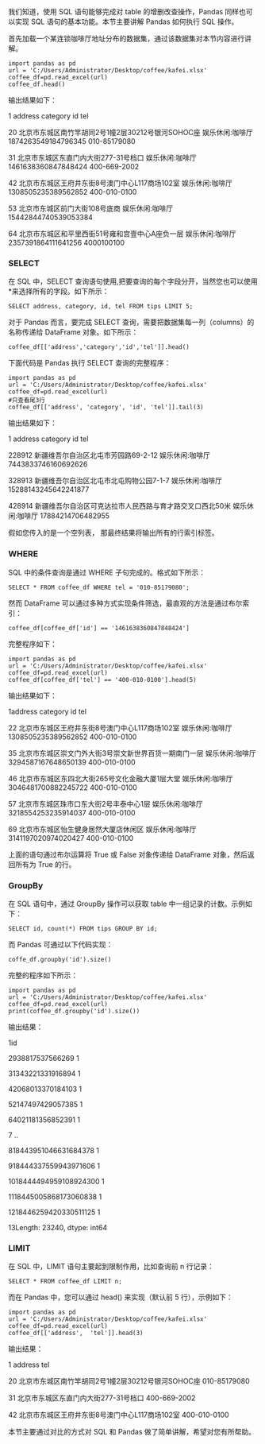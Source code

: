 我们知道，使用 SQL 语句能够完成对 table 的增删改查操作，Pandas 同样也可以实现 SQL 语句的基本功能。本节主要讲解 Pandas 如何执行 SQL 操作。

首先加载一个某连锁咖啡厅地址分布的数据集，通过该数据集对本节内容进行讲解。

```
import pandas as pd
url = 'C:/Users/Administrator/Desktop/coffee/kafei.xlsx'
coffee_df=pd.read_excel(url)
coffee_df.head()
```

输出结果如下：

1 address category id tel

20 北京市东城区南竹竿胡同2号1幢2层30212号银河SOHOC座 娱乐休闲:咖啡厅 1874263549184796345 010-85179080

31 北京市东城区东直门内大街277-31号档口 娱乐休闲:咖啡厅 1461638360847848424 400-669-2002

42 北京市东城区王府井东街8号澳门中心L117商场102室 娱乐休闲:咖啡厅 1308505235389562852 400-010-0100

53 北京市东城区前门大街108号底商 娱乐休闲:咖啡厅 15442844740539053384

64 北京市东城区和平里西街51号雍和宫壹中心A座负一层 娱乐休闲:咖啡厅 2357391864111641256 4000100100

### SELECT

在 SQL 中，SELECT 查询语句使用,把要查询的每个字段分开，当然您也可以使用\*来选择所有的字段。如下所示：

```
SELECT address, category, id, tel FROM tips LIMIT 5;
```

对于 Pandas 而言，要完成 SELECT 查询，需要把数据集每一列（columns）的名称传递给 DataFrame 对象。如下所示：

```
coffee_df[['address','category','id','tel']].head()
```

下面代码是 Pandas 执行 SELECT 查询的完整程序：

```
import pandas as pd
url = 'C:/Users/Administrator/Desktop/coffee/kafei.xlsx'
coffee_df=pd.read_excel(url)
#只查看尾3行
coffee_df[['address', 'category', 'id', 'tel']].tail(3)
```

输出结果如下：

1 address category id tel

228912 新疆维吾尔自治区北屯市芳园路69-2-12 娱乐休闲:咖啡厅 7443833746160692626

328913 新疆维吾尔自治区北屯市北屯购物公园7-1-7 娱乐休闲:咖啡厅 15288143245642241877

428914 新疆维吾尔自治区可克达拉市人民西路与育才路交叉口西北50米 娱乐休闲:咖啡厅 17884214706482955

假如您传入的是一个空列表， 那最终结果将输出所有的行索引标签。

### WHERE

SQL 中的条件查询是通过 WHERE 子句完成的。格式如下所示：

```
SELECT * FROM coffee_df WHERE tel = '010-85179080';
```

然而 DataFrame 可以通过多种方式实现条件筛选，最直观的方法是通过布尔索引：

```
coffee_df[coffee_df['id'] == '1461638360847848424']
```

完整程序如下：

```
import pandas as pd
url = 'C:/Users/Administrator/Desktop/coffee/kafei.xlsx'
coffee_df=pd.read_excel(url)
coffee_df[coffee_df['tel'] == '400-010-0100'].head(5)
```

输出结果如下：

1address category id tel

22 北京市东城区王府井东街8号澳门中心L117商场102室 娱乐休闲:咖啡厅 1308505235389562852 400-010-0100

35 北京市东城区崇文门外大街3号崇文新世界百货一期南门一层 娱乐休闲:咖啡厅 3294587167648650139 400-010-0100

46 北京市东城区东四北大街265号文化金融大厦1层大堂 娱乐休闲:咖啡厅 3046481700882245722 400-010-0100

57 北京市东城区珠市口东大街2号丰泰中心1层 娱乐休闲:咖啡厅 3218554253235914037 400-010-0100

69 北京市东城区怡生健身居然大厦店休闲区 娱乐休闲:咖啡厅 3141197020974020427 400-010-0100

上面的语句通过布尔运算将 True 或 False 对象传递给 DataFrame 对象，然后返回所有为 True 的行。

### GroupBy

在 SQL 语句中，通过 GroupBy 操作可以获取 table 中一组记录的计数。示例如下：

```
SELECT id, count(*) FROM tips GROUP BY id;
```

而 Pandas 可通过以下代码实现：

```
coffe_df.groupby('id').size()
```

完整的程序如下所示：

```
import pandas as pd
url = 'C:/Users/Administrator/Desktop/coffee/kafei.xlsx'
coffee_df=pd.read_excel(url)
print(coffee_df.groupby('id').size())
```

输出结果：

1id

2938817537566269 1

31343221331916894 1

42068013370184103 1

52147497429057385 1

64021181356852391 1

7 ..

818443951046631684378 1

918444337559943971606 1

1018444494959108924300 1

1118445005868173060838 1

1218446259420330511125 1

13Length: 23240, dtype: int64

### LIMIT

在 SQL 中，LIMIT 语句主要起到限制作用，比如查询前 n 行记录：

```
SELECT * FROM coffee_df LIMIT n;
```

而在 Pandas 中，您可以通过 head() 来实现（默认前 5 行），示例如下：

```
import pandas as pd
url = 'C:/Users/Administrator/Desktop/coffee/kafei.xlsx'
coffee_df=pd.read_excel(url)
coffee_df[['address',  'tel']].head(3)
```

输出结果：

1 address tel

20 北京市东城区南竹竿胡同2号1幢2层30212号银河SOHOC座 010-85179080

31 北京市东城区东直门内大街277-31号档口 400-669-2002

42 北京市东城区王府井东街8号澳门中心L117商场102室 400-010-0100

本节主要通过对比的方式对 SQL 和 Pandas 做了简单讲解，希望对您有所帮助。
